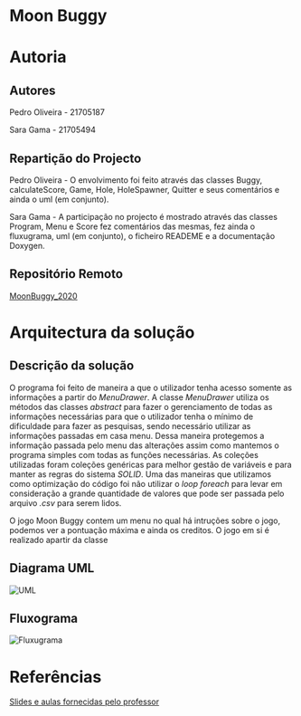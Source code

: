 # Moon Buggy

# Autoria

## Autores

Pedro Oliveira - 21705187

Sara Gama - 21705494

## Repartição do Projecto

Pedro Oliveira - O envolvimento foi feito através das classes Buggy, calculateScore, Game, Hole, 
HoleSpawner, Quitter e seus comentários e ainda o uml (em conjunto).

Sara Gama - A participação no projecto é mostrado através das classes Program, Menu e Score
fez comentários das mesmas, fez ainda o fluxugrama, uml (em conjunto), o ficheiro 
READEME e a documentação Doxygen.


## Repositório Remoto
 [MoonBuggy_2020](https://github.com/serapinta/MoonBuggy_2020)

# Arquitectura da solução

## Descrição da solução

O programa foi feito de maneira a que o utilizador tenha acesso somente as informações a 
partir do _MenuDrawer_. A classe _MenuDrawer_ utiliza os métodos das classes _abstract_ 
para fazer o gerenciamento de todas as informações necessárias para que o utilizador tenha 
o mínimo de dificuldade para fazer as pesquisas, sendo necessário utilizar as informações 
passadas em casa menu. Dessa maneira protegemos a informação passada pelo menu das alterações
assim como mantemos o programa simples com todas as funções necessárias.
As coleções utilizadas foram coleções genéricas para melhor gestão de variáveis e para manter
as regras do sistema _SOLID_.
Uma das maneiras que utilizamos como optimização do código foi não utilizar o _loop foreach_
para levar em consideração a grande quantidade de valores que pode ser passada pelo arquivo 
_.csv_ para serem lidos.

O jogo Moon Buggy contem um menu no qual há intruções sobre o jogo, podemos ver a pontuação máxima e ainda os 
creditos. O jogo em si é realizado apartir da classe 

## Diagrama UML 

![UML](https://github.com/serapinta/MoonBuggy_2020/blob/master/Imagens/Fluxograma_moonBuggy.png)

## Fluxograma
![Fluxugrama](C:\Users\bolhas\source\repos\2020_2021\LP2\MoonBuggy_2020\Imagens)

# Referências

[Slides e aulas fornecidas pelo professor](https://github.com/VideojogosLusofona/lp2_2020_aulas)

